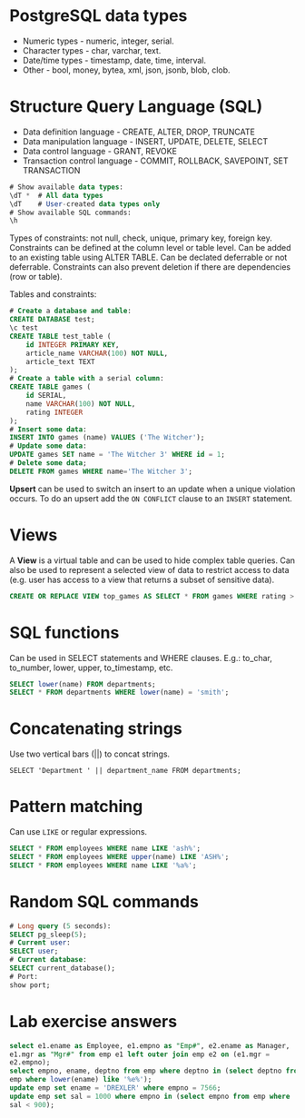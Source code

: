 # PostgreSQL data types

* Numeric types - numeric, integer, serial.
* Character types - char, varchar, text.
* Date/time types - timestamp, date, time, interval.
* Other - bool, money, bytea, xml, json, jsonb, blob, clob.

# Structure Query Language (SQL)

* Data definition language - CREATE, ALTER, DROP, TRUNCATE
* Data manipulation language - INSERT, UPDATE, DELETE, SELECT
* Data control language - GRANT, REVOKE
* Transaction control language - COMMIT, ROLLBACK, SAVEPOINT, SET
  TRANSACTION

```sql
# Show available data types:
\dT *  # All data types
\dT    # User-created data types only
# Show available SQL commands:
\h
```

Types of constraints: not null, check, unique, primary key, foreign key.
Constraints can be defined at the column level or table level. Can be
added to an existing table using ALTER TABLE. Can be declated deferrable
or not deferrable. Constraints can also prevent deletion if there are
dependencies (row or table).

Tables and constraints:

```sql
# Create a database and table:
CREATE DATABASE test;
\c test
CREATE TABLE test_table (
    id INTEGER PRIMARY KEY,
    article_name VARCHAR(100) NOT NULL,
    article_text TEXT
);
# Create a table with a serial column:
CREATE TABLE games (
    id SERIAL,
    name VARCHAR(100) NOT NULL,
    rating INTEGER
);
# Insert some data:
INSERT INTO games (name) VALUES ('The Witcher');
# Update some data:
UPDATE games SET name = 'The Witcher 3' WHERE id = 1;
# Delete some data;
DELETE FROM games WHERE name='The Witcher 3';
```

**Upsert** can be used to switch an insert to an update when a unique
violation occurs. To do an upsert add the ``ON CONFLICT`` clause to an
``INSERT`` statement.

# Views

A **View** is a virtual table and can be used to hide complex table
queries. Can also be used to represent a selected view of data to
restrict access to data (e.g. user has access to a view that returns a
subset of sensitive data).

```sql
CREATE OR REPLACE VIEW top_games AS SELECT * FROM games WHERE rating > 80;
```

# SQL functions

Can be used in SELECT statements and WHERE clauses. E.g.: to_char, to_number,
lower, upper, to_timestamp, etc.

```sql
SELECT lower(name) FROM departments;
SELECT * FROM departments WHERE lower(name) = 'smith';
```

# Concatenating strings

Use two vertical bars (||) to concat strings.

```
SELECT 'Department ' || department_name FROM departments;
```

# Pattern matching

Can use ``LIKE`` or regular expressions.

```sql
SELECT * FROM employees WHERE name LIKE 'ash%';
SELECT * FROM employees WHERE upper(name) LIKE 'ASH%';
SELECT * FROM employees WHERE name LIKE '%a%';
```


# Random SQL commands

```sql
# Long query (5 seconds):
SELECT pg_sleep(5);
# Current user:
SELECT user;
# Current database:
SELECT current_database();
# Port:
show port;
```

# Lab exercise answers

```sql
select e1.ename as Employee, e1.empno as "Emp#", e2.ename as Manager,
e1.mgr as "Mgr#" from emp e1 left outer join emp e2 on (e1.mgr =
e2.empno);
select empno, ename, deptno from emp where deptno in (select deptno from
emp where lower(ename) like '%e%');
update emp set ename = 'DREXLER' where empno = 7566;
update emp set sal = 1000 where empno in (select empno from emp where
sal < 900);
```
